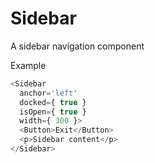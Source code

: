 # Sidebar

A sidebar navigation component

Example

```js
<Sidebar
  anchor='left'
  docked={ true }
  isOpen={ true }
  width={ 300 }>
  <Button>Exit</Button>
  <p>Sidebar content</p>
</Sidebar>
```
